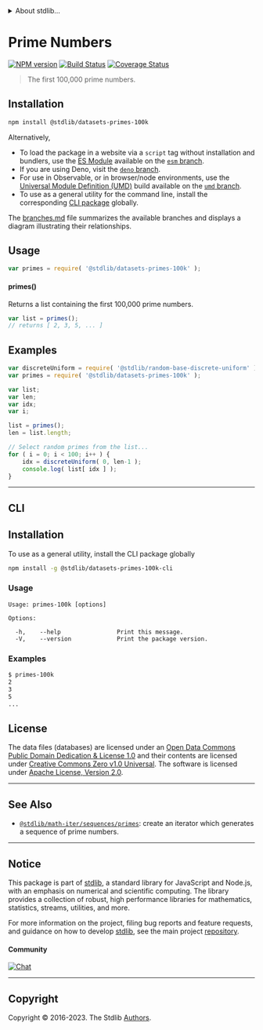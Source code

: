 <!--

@license Apache-2.0

Copyright (c) 2020 The Stdlib Authors.

Licensed under the Apache License, Version 2.0 (the "License");
you may not use this file except in compliance with the License.
You may obtain a copy of the License at

   http://www.apache.org/licenses/LICENSE-2.0

Unless required by applicable law or agreed to in writing, software
distributed under the License is distributed on an "AS IS" BASIS,
WITHOUT WARRANTIES OR CONDITIONS OF ANY KIND, either express or implied.
See the License for the specific language governing permissions and
limitations under the License.

-->


<details>
  <summary>
    About stdlib...
  </summary>
  <p>We believe in a future in which the web is a preferred environment for numerical computation. To help realize this future, we've built stdlib. stdlib is a standard library, with an emphasis on numerical and scientific computation, written in JavaScript (and C) for execution in browsers and in Node.js.</p>
  <p>The library is fully decomposable, being architected in such a way that you can swap out and mix and match APIs and functionality to cater to your exact preferences and use cases.</p>
  <p>When you use stdlib, you can be absolutely certain that you are using the most thorough, rigorous, well-written, studied, documented, tested, measured, and high-quality code out there.</p>
  <p>To join us in bringing numerical computing to the web, get started by checking us out on <a href="https://github.com/stdlib-js/stdlib">GitHub</a>, and please consider <a href="https://opencollective.com/stdlib">financially supporting stdlib</a>. We greatly appreciate your continued support!</p>
</details>

# Prime Numbers

[![NPM version][npm-image]][npm-url] [![Build Status][test-image]][test-url] [![Coverage Status][coverage-image]][coverage-url] <!-- [![dependencies][dependencies-image]][dependencies-url] -->

> The first 100,000 prime numbers.

<section class="installation">

## Installation

```bash
npm install @stdlib/datasets-primes-100k
```

Alternatively,

-   To load the package in a website via a `script` tag without installation and bundlers, use the [ES Module][es-module] available on the [`esm` branch][esm-url].
-   If you are using Deno, visit the [`deno` branch][deno-url].
-   For use in Observable, or in browser/node environments, use the [Universal Module Definition (UMD)][umd] build available on the [`umd` branch][umd-url].
-   To use as a general utility for the command line, install the corresponding [CLI package][cli-section] globally.

The [branches.md][branches-url] file summarizes the available branches and displays a diagram illustrating their relationships.

</section>

<section class="usage">

## Usage

```javascript
var primes = require( '@stdlib/datasets-primes-100k' );
```

#### primes()

Returns a list containing the first 100,000 prime numbers.

```javascript
var list = primes();
// returns [ 2, 3, 5, ... ]
```

</section>

<!-- /.usage -->

<section class="examples">

<!-- TODO: more creative example. -->

## Examples

<!-- eslint no-undef: "error" -->

```javascript
var discreteUniform = require( '@stdlib/random-base-discrete-uniform' );
var primes = require( '@stdlib/datasets-primes-100k' );

var list;
var len;
var idx;
var i;

list = primes();
len = list.length;

// Select random primes from the list...
for ( i = 0; i < 100; i++ ) {
    idx = discreteUniform( 0, len-1 );
    console.log( list[ idx ] );
}
```

</section>

<!-- /.examples -->

* * *

<section class="cli">

## CLI

<section class="installation">

## Installation

To use as a general utility, install the CLI package globally

```bash
npm install -g @stdlib/datasets-primes-100k-cli
```

</section>

<!-- CLI usage documentation. -->

<section class="usage">

### Usage

```text
Usage: primes-100k [options]

Options:

  -h,    --help                Print this message.
  -V,    --version             Print the package version.
```

</section>

<!-- /.usage -->

<section class="examples">

### Examples

```bash
$ primes-100k
2
3
5
...
```

</section>

<!-- /.examples -->

</section>

<!-- /.cli -->

<!-- <license> -->

## License

The data files (databases) are licensed under an [Open Data Commons Public Domain Dedication & License 1.0][pddl-1.0] and their contents are licensed under [Creative Commons Zero v1.0 Universal][cc0]. The software is licensed under [Apache License, Version 2.0][apache-license].

<!-- </license> -->

<!-- Section for related `stdlib` packages. Do not manually edit this section, as it is automatically populated. -->

<section class="related">

* * *

## See Also

-   <span class="package-name">[`@stdlib/math-iter/sequences/primes`][@stdlib/math/iter/sequences/primes]</span><span class="delimiter">: </span><span class="description">create an iterator which generates a sequence of prime numbers.</span>

</section>

<!-- /.related -->

<!-- Section for all links. Make sure to keep an empty line after the `section` element and another before the `/section` close. -->


<section class="main-repo" >

* * *

## Notice

This package is part of [stdlib][stdlib], a standard library for JavaScript and Node.js, with an emphasis on numerical and scientific computing. The library provides a collection of robust, high performance libraries for mathematics, statistics, streams, utilities, and more.

For more information on the project, filing bug reports and feature requests, and guidance on how to develop [stdlib][stdlib], see the main project [repository][stdlib].

#### Community

[![Chat][chat-image]][chat-url]

---

## Copyright

Copyright &copy; 2016-2023. The Stdlib [Authors][stdlib-authors].

</section>

<!-- /.stdlib -->

<!-- Section for all links. Make sure to keep an empty line after the `section` element and another before the `/section` close. -->

<section class="links">

[npm-image]: http://img.shields.io/npm/v/@stdlib/datasets-primes-100k.svg
[npm-url]: https://npmjs.org/package/@stdlib/datasets-primes-100k

[test-image]: https://github.com/stdlib-js/datasets-primes-100k/actions/workflows/test.yml/badge.svg?branch=v0.1.1
[test-url]: https://github.com/stdlib-js/datasets-primes-100k/actions/workflows/test.yml?query=branch:v0.1.1

[coverage-image]: https://img.shields.io/codecov/c/github/stdlib-js/datasets-primes-100k/main.svg
[coverage-url]: https://codecov.io/github/stdlib-js/datasets-primes-100k?branch=main

<!--

[dependencies-image]: https://img.shields.io/david/stdlib-js/datasets-primes-100k.svg
[dependencies-url]: https://david-dm.org/stdlib-js/datasets-primes-100k/main

-->

[chat-image]: https://img.shields.io/gitter/room/stdlib-js/stdlib.svg
[chat-url]: https://app.gitter.im/#/room/#stdlib-js_stdlib:gitter.im

[stdlib]: https://github.com/stdlib-js/stdlib

[stdlib-authors]: https://github.com/stdlib-js/stdlib/graphs/contributors

[cli-section]: https://github.com/stdlib-js/datasets-primes-100k#cli
[cli-url]: https://github.com/stdlib-js/datasets-primes-100k/tree/cli
[@stdlib/datasets-primes-100k]: https://github.com/stdlib-js/datasets-primes-100k/tree/main

[umd]: https://github.com/umdjs/umd
[es-module]: https://developer.mozilla.org/en-US/docs/Web/JavaScript/Guide/Modules

[deno-url]: https://github.com/stdlib-js/datasets-primes-100k/tree/deno
[umd-url]: https://github.com/stdlib-js/datasets-primes-100k/tree/umd
[esm-url]: https://github.com/stdlib-js/datasets-primes-100k/tree/esm
[branches-url]: https://github.com/stdlib-js/datasets-primes-100k/blob/main/branches.md

[pddl-1.0]: http://opendatacommons.org/licenses/pddl/1.0/

[cc0]: https://creativecommons.org/publicdomain/zero/1.0

[apache-license]: https://www.apache.org/licenses/LICENSE-2.0

<!-- <related-links> -->

[@stdlib/math/iter/sequences/primes]: https://github.com/stdlib-js/math-iter-sequences-primes

<!-- </related-links> -->

</section>

<!-- /.links -->
